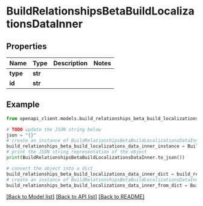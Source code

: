 # BuildRelationshipsBetaBuildLocalizationsDataInner


## Properties

Name | Type | Description | Notes
------------ | ------------- | ------------- | -------------
**type** | **str** |  | 
**id** | **str** |  | 

## Example

```python
from openapi_client.models.build_relationships_beta_build_localizations_data_inner import BuildRelationshipsBetaBuildLocalizationsDataInner

# TODO update the JSON string below
json = "{}"
# create an instance of BuildRelationshipsBetaBuildLocalizationsDataInner from a JSON string
build_relationships_beta_build_localizations_data_inner_instance = BuildRelationshipsBetaBuildLocalizationsDataInner.from_json(json)
# print the JSON string representation of the object
print(BuildRelationshipsBetaBuildLocalizationsDataInner.to_json())

# convert the object into a dict
build_relationships_beta_build_localizations_data_inner_dict = build_relationships_beta_build_localizations_data_inner_instance.to_dict()
# create an instance of BuildRelationshipsBetaBuildLocalizationsDataInner from a dict
build_relationships_beta_build_localizations_data_inner_from_dict = BuildRelationshipsBetaBuildLocalizationsDataInner.from_dict(build_relationships_beta_build_localizations_data_inner_dict)
```
[[Back to Model list]](../README.md#documentation-for-models) [[Back to API list]](../README.md#documentation-for-api-endpoints) [[Back to README]](../README.md)


